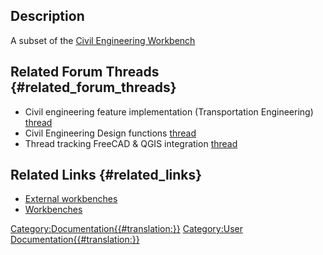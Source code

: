  

## Description

A subset of the [Civil Engineering Workbench](Civil_Engineering_Workbench.md)

## Related Forum Threads {#related_forum_threads}

-   Civil engineering feature implementation (Transportation Engineering) [thread](https://forum.freecadweb.org/viewtopic.php?f=8&t=22277)
-   Civil Engineering Design functions [thread](https://forum.freecadweb.org/viewtopic.php?f=8&t=6973)
-   Thread tracking FreeCAD & QGIS integration [thread](https://forum.freecadweb.org/viewtopic.php?f=8&t=22390)

## Related Links {#related_links}

-   [External workbenches](External_workbenches.md)
-   [Workbenches](Workbenches.md)

 

[Category:Documentation{{\#translation:}}](Category:Documentation.md) [Category:User Documentation{{\#translation:}}](Category:User_Documentation.md)
